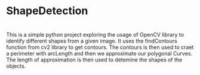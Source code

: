 # ShapeDetection
#
This is a simple python project exploring the usage of OpenCV library to identify different shapes from a given image.
It uses the findContours function from cv2 library to get contours.
The contours is then used to craet a perimeter with arcLength and then we approximate our polygonal Curves.
The length of approximation is then used to detemine the shapes of the objects.
